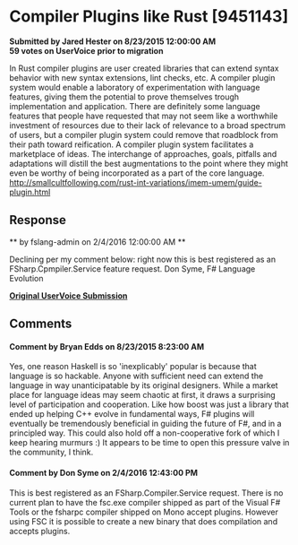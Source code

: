 # Compiler Plugins like Rust [9451143] #

**Submitted by Jared Hester on 8/23/2015 12:00:00 AM**  
**59 votes on UserVoice prior to migration**  

In Rust compiler plugins are user created libraries that can extend syntax behavior with new syntax extensions, lint checks, etc.
A compiler plugin system would enable a laboratory of experimentation with language features, giving them the potential to prove themselves trough implementation and application. There are definitely some language features that people have requested that may not seem like a worthwhile investment of resources due to their lack of relevance to a broad spectrum of users, but a compiler plugin system could remove that roadblock from their path toward reification.
A compiler plugin system facilitates a marketplace of ideas. The interchange of approaches, goals, pitfalls and adaptations will distill the best augmentations to the point where they might even be worthy of being incorporated as a part of the core language.
http://smallcultfollowing.com/rust-int-variations/imem-umem/guide-plugin.html



## Response ##
** by fslang-admin on 2/4/2016 12:00:00 AM **

Declining per my comment below: right now this is best registered as an FSharp.Cpmpiler.Service feature request.
Don Syme, F# Language Evolution


**[Original UserVoice Submission](https://fslang.uservoice.com/forums/245727-f-language/suggestions/9451143)**


## Comments ##


#### Comment by Bryan Edds on 8/23/2015 8:23:00 AM ####
Yes, one reason Haskell is so 'inexplicably' popular is because that language is so hackable. Anyone with sufficient need can extend the language in way unanticipatable by its original designers.
While a market place for language ideas may seem chaotic at first, it draws a surprising level of participation and cooperation. Like how boost was just a library that ended up helping C++ evolve in fundamental ways, F# plugins will eventually be tremendously beneficial in guiding the future of F#, and in a principled way.
This could also hold off a non-cooperative fork of which I keep hearing murmurs :) It appears to be time to open this pressure valve in the community, I think.


#### Comment by Don Syme on 2/4/2016 12:43:00 PM ####
This is best registered as an FSharp.Compiler.Service request.
There is no current plan to have the fsc.exe compiler shipped as part of the Visual F# Tools or the fsharpc compiler shipped on Mono accept plugins. However using FSC it is possible to create a new binary that does compilation and accepts plugins.

